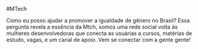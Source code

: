 #MTech

Como eu posso ajudar a promover a igualdade de gênero no Brasil? Essa pergunta revela a essência da Mtch, somos uma rede social volta às mulheres desenvolvedoras que conecta as usuárias a cursos, matérias de estudo, vagas, e um canal de apoio.   Vem se conectar  com a gente gente!
